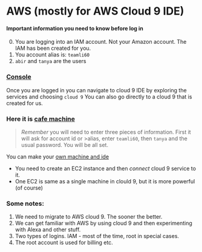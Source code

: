 # AWS (mostly for AWS Cloud 9 IDE)


#### Important information you need to know before log in
0. You are logging into an IAM account. Not your Amazon account. The IAM has been created for you.
2. You account alias is: `teamli60`
2. `abir` and `tanya` are the users

### [Console]( https://teamli60.signin.aws.amazon.com/console)

Once you are logged in you can navigate to cloud 9 IDE by exploring the services and choosing `cloud 9`
You can also go directly to a cloud 9 that is created for us. 
### Here it is [cafe machine](https://console.aws.amazon.com/cloud9/home/shared)
>*Remember* you will need to enter three pieces of information. First it will ask for account id or >alias, enter `teamli60`, then `tanya` and the usual password. You will be all set. 

You can make your [own machine and ide](https://console.aws.amazon.com/cloud9/home/create)

+ You need to create an EC2 instance and then _connect_ cloud 9 service to it.
+ One EC2 is same as a single machine in clould 9, but it is more powerful (of course)

### Some notes:

1. We need to migrate to AWS cloud 9. The sooner the better.
1. We can get familiar with AWS by using cloud 9 and then experimenting with Alexa and other stuff.
1. Two types of logins. IAM - most of the time, root in special cases.
1. The root account is used for billing etc.
